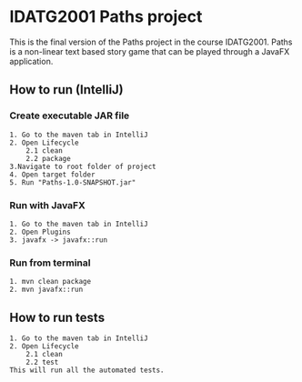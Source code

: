 # IDATG2001 Paths project
This is the final version of the Paths project in the course IDATG2001.
Paths is a non-linear text based story game that can be played through a JavaFX application.



## How to run (IntelliJ)

### Create executable JAR file

    1. Go to the maven tab in IntelliJ
    2. Open Lifecycle
        2.1 clean
        2.2 package
    3.Navigate to root folder of project
    4. Open target folder
    5. Run "Paths-1.0-SNAPSHOT.jar" 

### Run with JavaFX
    1. Go to the maven tab in IntelliJ
    2. Open Plugins
    3. javafx -> javafx::run

### Run from terminal
    1. mvn clean package
    2. mvn javafx::run

## How to run tests
    1. Go to the maven tab in IntelliJ
    2. Open Lifecycle
        2.1 clean
        2.2 test
    This will run all the automated tests.